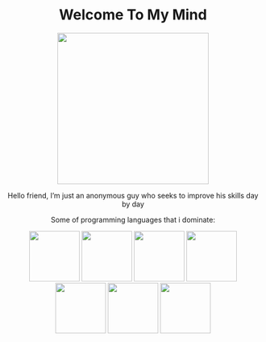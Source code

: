 <h1 align="center">Welcome To My Mind</h1>
<p align="center"><img src="https://steamuserimages-a.akamaihd.net/ugc/1616187564959741140/686767DFAF7DBA57D51135EFA680D7F1A9A2D254/?imw=200&imh=200&ima=fit&impolicy=Letterbox&imcolor=%23000000&letterbox=true" width="300" height="300"/></p>

<p align="center">Hello friend, I’m just an anonymous guy who seeks to improve his skills day by day </p>
<p align="center">Some of programming languages that i dominate: </p>
<div align="center">
<img src="https://cdn.jsdelivr.net/npm/programming-languages-logos/src/javascript/javascript.png" height="100">
<img src="https://cdn.jsdelivr.net/npm/programming-languages-logos/src/cpp/cpp.png" height="100">
<img src="https://cdn.jsdelivr.net/npm/programming-languages-logos/src/csharp/csharp.png" height="100">
<img src="https://cdn.jsdelivr.net/npm/programming-languages-logos/src/java/java.png" height="100">
<img src="https://cdn.jsdelivr.net/npm/programming-languages-logos/src/php/php.png" height="100">
<img src="https://cdn.jsdelivr.net/npm/programming-languages-logos/src/python/python.png" height="100">
<img src="https://cdn.jsdelivr.net/npm/programming-languages-logos/src/typescript/typescript.png" height="100">
</div>
